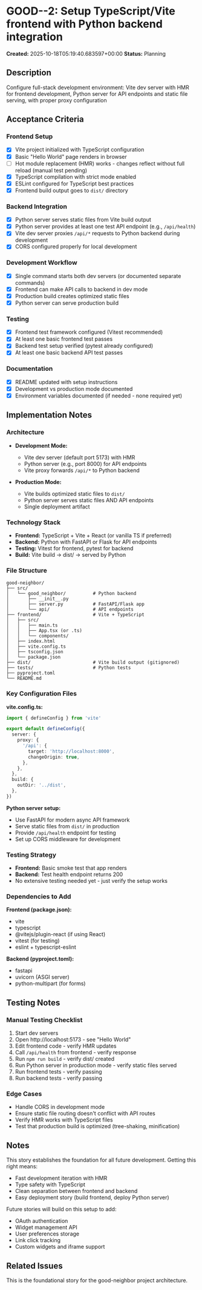 # GOOD--2: Setup TypeScript/Vite frontend with Python backend integration

**Created:** 2025-10-18T05:19:40.683597+00:00
**Status:** Planning

## Description

Configure full-stack development environment: Vite dev server with HMR for frontend development, Python server for API endpoints and static file serving, with proper proxy configuration

## Acceptance Criteria

### Frontend Setup

- [x] Vite project initialized with TypeScript configuration
- [x] Basic "Hello World" page renders in browser
- [ ] Hot module replacement (HMR) works - changes reflect without full reload (manual test pending)
- [x] TypeScript compilation with strict mode enabled
- [x] ESLint configured for TypeScript best practices
- [x] Frontend build output goes to `dist/` directory

### Backend Integration

- [x] Python server serves static files from Vite build output
- [x] Python server provides at least one test API endpoint (e.g., `/api/health`)
- [x] Vite dev server proxies `/api/*` requests to Python backend during development
- [x] CORS configured properly for local development

### Development Workflow

- [x] Single command starts both dev servers (or documented separate commands)
- [x] Frontend can make API calls to backend in dev mode
- [x] Production build creates optimized static files
- [x] Python server can serve production build

### Testing

- [x] Frontend test framework configured (Vitest recommended)
- [x] At least one basic frontend test passes
- [x] Backend test setup verified (pytest already configured)
- [x] At least one basic backend API test passes

### Documentation

- [x] README updated with setup instructions
- [x] Development vs production mode documented
- [x] Environment variables documented (if needed - none required yet)

## Implementation Notes

### Architecture

- **Development Mode:**

  - Vite dev server (default port 5173) with HMR
  - Python server (e.g., port 8000) for API endpoints
  - Vite proxy forwards `/api/*` to Python backend

- **Production Mode:**

  - Vite builds optimized static files to `dist/`
  - Python server serves static files AND API endpoints
  - Single deployment artifact

### Technology Stack

- **Frontend:** TypeScript + Vite + React (or vanilla TS if preferred)
- **Backend:** Python with FastAPI or Flask for API endpoints
- **Testing:** Vitest for frontend, pytest for backend
- **Build:** Vite build → dist/ → served by Python

### File Structure

```
good-neighbor/
├── src/
│   └── good_neighbor/          # Python backend
│       ├── __init__.py
│       ├── server.py           # FastAPI/Flask app
│       └── api/                # API endpoints
├── frontend/                   # Vite + TypeScript
│   ├── src/
│   │   ├── main.ts
│   │   ├── App.tsx (or .ts)
│   │   └── components/
│   ├── index.html
│   ├── vite.config.ts
│   ├── tsconfig.json
│   └── package.json
├── dist/                       # Vite build output (gitignored)
├── tests/                      # Python tests
├── pyproject.toml
└── README.md
```

### Key Configuration Files

**vite.config.ts:**

```typescript
import { defineConfig } from 'vite'

export default defineConfig({
  server: {
    proxy: {
      '/api': {
        target: 'http://localhost:8000',
        changeOrigin: true,
      },
    },
  },
  build: {
    outDir: '../dist',
  },
})
```

**Python server setup:**

- Use FastAPI for modern async API framework
- Serve static files from `dist/` in production
- Provide `/api/health` endpoint for testing
- Set up CORS middleware for development

### Testing Strategy

- **Frontend:** Basic smoke test that app renders
- **Backend:** Test health endpoint returns 200
- No extensive testing needed yet - just verify the setup works

### Dependencies to Add

**Frontend (package.json):**

- vite
- typescript
- @vitejs/plugin-react (if using React)
- vitest (for testing)
- eslint + typescript-eslint

**Backend (pyproject.toml):**

- fastapi
- uvicorn (ASGI server)
- python-multipart (for forms)

## Testing Notes

### Manual Testing Checklist

1. Start dev servers
1. Open http://localhost:5173 - see "Hello World"
1. Edit frontend code - verify HMR updates
1. Call `/api/health` from frontend - verify response
1. Run `npm run build` - verify dist/ created
1. Run Python server in production mode - verify static files served
1. Run frontend tests - verify passing
1. Run backend tests - verify passing

### Edge Cases

- Handle CORS in development mode
- Ensure static file routing doesn't conflict with API routes
- Verify HMR works with TypeScript files
- Test that production build is optimized (tree-shaking, minification)

## Notes

This story establishes the foundation for all future development. Getting this right means:

- Fast development iteration with HMR
- Type safety with TypeScript
- Clean separation between frontend and backend
- Easy deployment story (build frontend, deploy Python server)

Future stories will build on this setup to add:

- OAuth authentication
- Widget management API
- User preferences storage
- Link click tracking
- Custom widgets and iframe support

## Related Issues

This is the foundational story for the good-neighbor project architecture.
